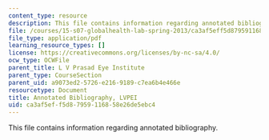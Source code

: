 ```yaml
---
content_type: resource
description: This file contains information regarding annotated bibliography.
file: /courses/15-s07-globalhealth-lab-spring-2013/ca3af5eff5d87959116858e26de5ebc4_MIT15_S07S13_ann_bib_lvp.pdf
file_type: application/pdf
learning_resource_types: []
license: https://creativecommons.org/licenses/by-nc-sa/4.0/
ocw_type: OCWFile
parent_title: L V Prasad Eye Institute
parent_type: CourseSection
parent_uid: a9073ed2-5726-e216-9189-c7ea6b4e466e
resourcetype: Document
title: Annotated Bibliography, LVPEI
uid: ca3af5ef-f5d8-7959-1168-58e26de5ebc4
---
```

This file contains information regarding annotated bibliography.